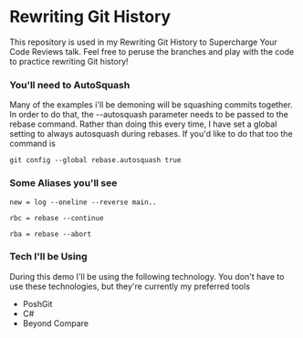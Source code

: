 ﻿# Rewriting Git History

This repository is used in my Rewriting Git History to Supercharge Your Code Reviews talk. Feel free to peruse the branches and play with the code to practice rewriting Git history!

### You'll need to AutoSquash

Many of the examples i'll be demoning will be squashing commits together. In order to do that, the --autosquash parameter needs to be passed to the rebase command. Rather than doing this every time, I have set a global setting to always autosquash during rebases. If you'd like to do that too the command is

`git config --global rebase.autosquash true`

### Some Aliases you'll see
`new = log --oneline --reverse main..`

`rbc = rebase --continue`

`rba = rebase --abort`

### Tech I'll be Using

During this demo I'll be using the following technology. You don't have to use these technologies, but they're currently my preferred tools
- PoshGit
- C#
- Beyond Compare
